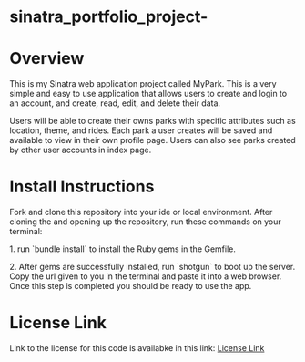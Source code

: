 # sinatra_portfolio_project-

<h1>Overview</h1>
<p>This is my Sinatra web application project called MyPark. This is a very simple and easy to use application that allows users to create and login to an account, and create, read, edit, and delete their data.</p>
<p>Users will be able to create their owns parks with specific attributes such as location, theme, and rides. Each park a user creates will be saved and available to view in their own profile page. Users can also see parks created by other user accounts in index page.</p>

<h1>Install Instructions</h1>
<p>Fork and clone this repository into your ide or local environment. After cloning the and opening up the repository, run these commands on your terminal:</p>
<p>1. run `bundle install` to install the Ruby gems in the Gemfile.</p>
<p>2. After gems are successfully installed, run `shotgun` to boot up the server. Copy the url given to you in the terminal and paste it into a web browser. Once this step is completed you should be ready to use the app.</p>


<h1>License Link</h1>
<p>Link to the license for this code is availabke in this link: <a href="https://opensource.org/licenses/MIT">License Link</a></p>


